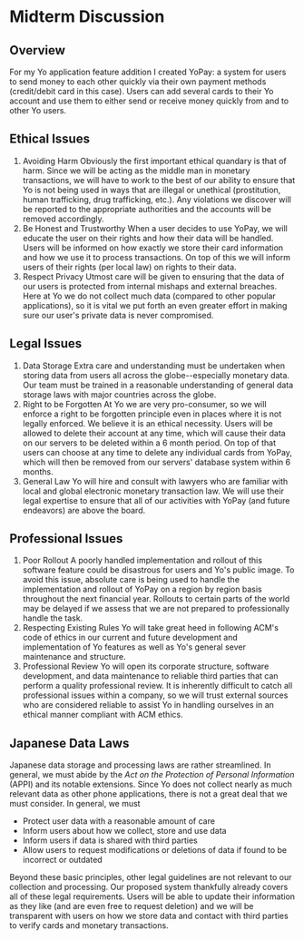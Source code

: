 # Midterm Discussion
## Overview
For my Yo application feature addition I created YoPay: a system for users to send money to each other quickly via their own payment methods (credit/debit card in this case). Users can add several cards to their Yo account and use them to either send or receive money quickly from and to other Yo users. 
## Ethical Issues
1) Avoiding Harm
	Obviously the first important ethical quandary is that of harm. Since we will be acting as the middle man in monetary transactions, we will have to work to the best of our ability to ensure that Yo is not being used in ways that are illegal or unethical (prostitution, human trafficking, drug trafficking, etc.). Any violations we discover will be reported to the appropriate authorities and the accounts will be removed accordingly.
2) Be Honest and Trustworthy 
	When a user decides to use YoPay, we will educate the user on their rights and how their data will be handled. Users will be informed on how exactly we store their card information and how we use it to process transactions. On top of this we will inform users of their rights (per local law) on rights to their data.
3) Respect Privacy 
	Utmost care will be given to ensuring that the data of our users is protected from internal mishaps and external breaches. Here at Yo we do not collect much data (compared to other popular applications), so it is vital we put forth an even greater effort in making sure our user's private data is never compromised. 

## Legal Issues
1) Data Storage 
	Extra care and understanding must be undertaken when storing data from users all across the globe--especially monetary data. Our team must be trained in a reasonable understanding of general data storage laws with major countries across the globe.
2) Right to be Forgotten
	At Yo we are very pro-consumer, so we will enforce a right to be forgotten principle even in places where it is not legally enforced. We believe it is an ethical necessity. Users will be allowed to delete their account at any time, which will cause their data on our servers to be deleted within a 6 month period. On top of that users can choose at any time to delete any individual cards from YoPay, which will then be removed from our servers' database system within 6 months. 
3) General Law
	Yo will hire and consult with lawyers who are familiar with local and global electronic monetary transaction law. We will use their legal expertise to ensure that all of our activities with YoPay (and future endeavors) are above the board.

## Professional Issues
1) Poor Rollout
	A poorly handled implementation and rollout of this software feature could be disastrous for users and Yo's public image. To avoid this issue, absolute care is being used to handle the implementation and rollout of YoPay on a region by region basis throughout the next financial year. Rollouts to certain parts of the world may be delayed if we assess that we are not prepared to professionally handle the task.
2) Respecting Existing Rules
	Yo will take great heed in following ACM's code of ethics in our current and future development and implementation of Yo features as well as Yo's general sever maintenance and structure.  
3)  Professional Review
	Yo will open its corporate structure, software development, and data maintenance to reliable third parties that can perform a quality professional review. It is inherently difficult to catch all professional issues within a company, so we will trust external sources who are considered reliable to assist Yo in handling ourselves in an ethical manner compliant with ACM ethics.

## Japanese Data Laws 
Japanese data storage and processing laws are rather streamlined. In general, we must abide by the *Act on the Protection of Personal Information* (APPI) and its notable extensions.  Since Yo does not collect nearly as much relevant data as other phone applications, there is not a great deal that we must consider. In general, we must 
* Protect user data with a reasonable amount of care
* Inform users about how we collect, store and use data
* Inform users if data is shared with third parties
* Allow users to request modifications or deletions of data if found to be incorrect or outdated

Beyond these basic principles, other legal guidelines are not relevant to our collection and processing. Our proposed system thankfully already covers all of these legal requirements. Users will be able to update their information as they like (and are even free to request deletion) and we will be transparent with users on how we store data and contact with third parties to verify cards and monetary transactions. 
